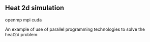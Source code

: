 ## Heat 2d simulation
openmp mpi cuda

An example of use of parallel programming technologies to solve the heat2d problem
